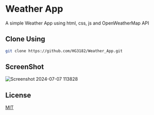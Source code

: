 # Weather App

A simple Weather App using html, css, js and OpenWeatherMap API

## Clone Using

```bash
git clone https://github.com/HG3182/Weather_App.git
```

## ScreenShot
![Screenshot 2024-07-07 113828](https://github.com/HG3182/Weather_App/assets/155936631/19ea41fb-cfdc-47f0-aecd-2e63233d57ba)


## License

[MIT](https://choosealicense.com/licenses/mit/)
